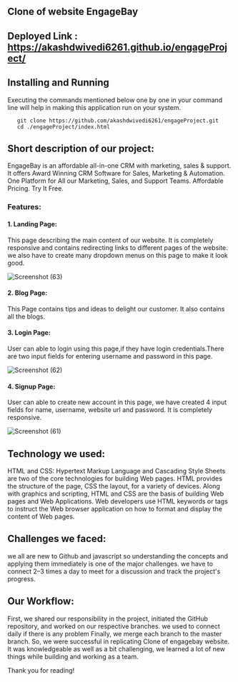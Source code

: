 ## Clone of website EngageBay
## Deployed Link : https://akashdwivedi6261.github.io/engageProject/
## Installing and Running
Executing the commands mentioned below one by one in your command line will help in making this application run on your system.

       git clone https://github.com/akashdwivedi6261/engageProject.git
       cd ./engageProject/index.html
 
## Short description of our project:
EngageBay is an affordable all-in-one CRM with marketing, sales & support. It offers Award Winning CRM Software for Sales, Marketing & Automation. One Platform for All our Marketing, Sales, and Support Teams. Affordable Pricing. Try It Free.


### Features: 
   #### 1. Landing Page: 
   This page describing the main content of our website. It is completely responsive and contains redirecting links to different pages of the website. we also have to create many    dropdown menus on this page to make it look good.
   
   
![Screenshot (63)](https://user-images.githubusercontent.com/91199423/148035667-00a15fd6-b294-4019-9046-6d4701b7d55e.png)


 #### 2. Blog Page: 
   This Page contains tips and ideas to delight our customer. It also contains all the blogs.
   
 #### 3. Login Page: 
   User can able to login using this page,if they have login credentials.There are two input fields for entering username and password in
   this page. 
    
 ![Screenshot (62)](https://user-images.githubusercontent.com/91199423/148034262-c4b34079-8094-42fc-a0c2-8d1b4e8c319c.png)

#### 4. Signup Page: 
 User can able to create new account in this page, we have created 4 input fields for name, username, website url and password. 
 It is completely responsive.
    
![Screenshot (61)](https://user-images.githubusercontent.com/91199423/148033789-001973cf-f6e4-46f1-9d29-086aec593622.png)

## Technology we used:
HTML and CSS: Hypertext Markup Language and Cascading Style Sheets are two of the core technologies for building Web pages. HTML provides the structure of the page, CSS the layout, for a variety of devices. Along with graphics and scripting, HTML and CSS are the basis of building Web pages and Web Applications. Web developers use HTML keywords or tags to instruct the Web browser application on how to format and display the content of Web pages.
## Challenges we faced: 
we all are new to Github and javascript so understanding the concepts and applying them immediately is one of the major challenges. we have to connect 2–3 times a day to meet for a discussion and track the project's progress.
## Our Workflow:
First, we shared our responsibility in the project, initiated the GitHub repository, and worked on our respective branches. we used to connect daily if there is any problem Finally, we merge each branch to the master branch. So, we were successful in replicating Clone of engagebay website. It was knowledgeable as well as a bit challenging, we learned a lot of new things while building and working as a team.

Thank you for reading!
